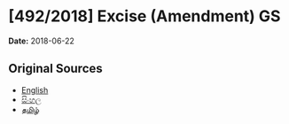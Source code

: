 # [492/2018] Excise (Amendment) GS

**Date:** 2018-06-22

## Original Sources

- [English](https://documents.gov.lk/view/bills/2018/6/492-2018_E.pdf)
- [සිංහල](https://documents.gov.lk/view/bills/2018/6/492-2018_S.pdf)
- [தமிழ்](https://documents.gov.lk/view/bills/2018/6/492-2018_T.pdf)

